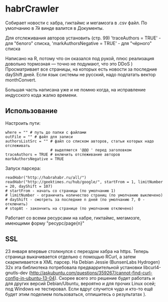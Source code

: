 # habrCrawler
Собирает новости с хабра, гиктаймс и мегамозга в .csv файл. По умолчанию в 7й винде валится в Документы.

Для отслеживания авторов установить (стр. 99) 'traceAuthors = TRUE' - для "белого" списка, 'markAuthorsNegative = TRUE' - для "чёрного" списка

Написано на R, потому что он оказался под рукой, плюс реализация довольно тормозная — точно не подумают, что это DDoS )
Просматривает все страницы, на которых есть новости за последние dayShift дней. Если язык системы не русский, надо подлатать вектор monthConvert.

Большая часть написана уже и не помню когда, на исправление индусского кода жалко времени.

## Использование
Настроить пути:
```
where = "" # путь до папки с файлами
outFile = "" # файл для записи
authorsListSrc = "" # файл со списком авторов, статьи которых надо отслеживать
					# выделяются '@@@ ' перед заголовком
traceAuthors = TRUE # включить отслеживание авторов
markAuthorsNegative = TRUE
```
Запуск парсера:
```
readHabr("http://habrahabr.ru/all/")
readHabr("http://geektimes.ru/hub/google/", startFrom = 1, limitNumber = 20, dayShift = 107)
# startFrom - начать со страницы (по умолчанию 1)
# limitNumber - ограничить количество страниц (по умолчанию выключено)
# dayShift - смотреть за последние n дней (по умолчанию 7, 0 - отключить)
# stopAt - закончить на странице (по умолчанию отключено)
```
Работает со всеми ресурсами на хабре, гиктаймс, мегамозге, имеющими форму "ресурс/page{n}"
## SSL
23 января впервые столкнулся с перездом хабра на https.
Теперь страница выкачивается отдельно с помощью RCurl, а затем скармливается в XML парсер. На Debian Jessie (BunsenLabs Hydrogen) 32x эта библиотека потребовала предваррительной установки libcurl4-gnutls-dev (http://askubuntu.com/questions/359267/cannot-find-curl-config-in-ubuntu-13-04). Скорее всего это решение будет работать и для других версий Debian/Ubuntu, вероятно и для прочих Linux осей; под Windows не тестировал. Если вдруг случится чудо и кто-то ещё будет этим поделием пользоваться, отпишитесь о результатах ).

